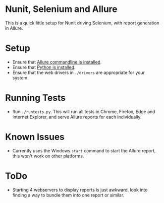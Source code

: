# Nunit, Selenium and Allure

This is a quick little setup for Nunit driving Selenium, with report generation in Allure.



# Setup

* Ensure that [Allure commandline is installed](https://docs.qameta.io/allure/#_installing_a_commandline).
* Ensure that [Python is installed](https://www.python.org/downloads/).
* Ensure that the web drivers in `./drivers` are appropriate for your system.



# Running Tests

* Run `./runtests.py`. This will run all tests in Chrome, Firefox, Edge and Internet Explorer, and serve Allure reports for each individually.



# Known Issues

* Currently uses the Windows `start` command to start the Allure report, this won't work on other platforms.



# ToDo

* Starting 4 webservers to display reports is just awkward, look into finding a way to bundle them into one report or similar.
